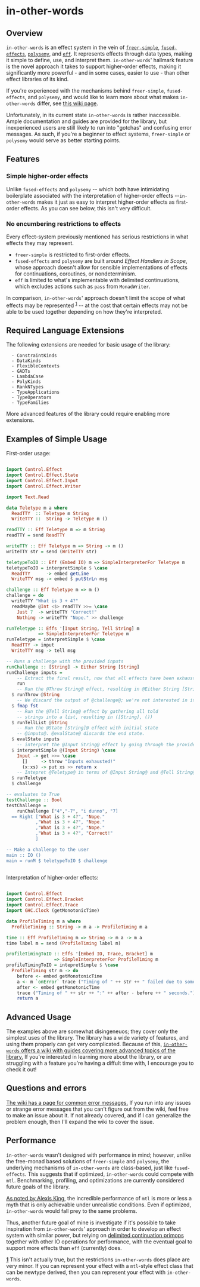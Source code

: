 # in-other-words

## Overview
`in-other-words` is an effect system in the vein of [`freer-simple`](https://github.com/lexi-lambda/freer-simple),
[`fused-effects`](https://github.com/fused-effects/fused-effects),
[`polysemy`](https://github.com/polysemy-research/polysemy),
and [`eff`](https://github.com/hasura/eff). It represents effects through data types,
making it simple to define, use, and interpret them.
`in-other-words`' hallmark feature is the novel approach it takes to support
higher-order effects, making it significantly more powerful - and in some cases,
easier to use - than other effect libraries of its kind.

If you're experienced with the mechanisms behind `freer-simple`,
`fused-effects`, and `polysemy`, and would like to learn more about what makes
`in-other-words` differ, see [this wiki page](TODO).

Unfortunately, in its current state `in-other-words` is rather inaccessible.
Ample documentation and guides are provided for the library, but inexperienced
users are still likely to run into "gotchas" and confusing error
messages. As such, if you're a beginner to effect systems,
`freer-simple` or `polysemy` would serve as better starting points.

## Features

### Simple higher-order effects
Unlike `fused-effects` and `polysemy` -- which both have intimidating
boilerplate associated with the interpretation of higher-order effects
--`in-other-words` makes it just as easy to interpret higher-order effects as
first-order effects. As you can see below, this isn't very difficult.

### No encumbering restrictions to effects
Every effect-system previously mentioned has serious restrictions in what
effects they may represent.
- `freer-simple` is restricted to first-order effects.
- `fused-effects` and `polysemy` are built around *Effect Handlers in Scope*,
whose approach doesn't allow for sensible implementations of effects for
continuations, coroutines, or nondeterminism.
- `eff` is limited to what's implementable with delimited continuations, which
excludes actions such as `pass` from `MonadWriter`.

In comparison, `in-other-words`' approach doesn't limit the scope of what
effects may be represented <sup id="a1">[1](#f1)</sup> -- at the cost that
certain effects may not be able to be used together depending on how they're
interpreted.

## Required Language Extensions
The following extensions are needed for basic usage of the library:

```
  - ConstraintKinds
  - DataKinds
  - FlexibleContexts
  - GADTs
  - LambdaCase
  - PolyKinds
  - RankNTypes
  - TypeApplications
  - TypeOperators
  - TypeFamilies
```

More advanced features of the library could require enabling more extensions.


## Examples of Simple Usage

First-order usage:
```haskell

import Control.Effect
import Control.Effect.State
import Control.Effect.Input
import Control.Effect.Writer

import Text.Read

data Teletype m a where
  ReadTTY  :: Teletype m String
  WriteTTY ::  String -> Teletype m ()

readTTY :: Eff Teletype m => m String
readTTY = send ReadTTY

writeTTY :: Eff Teletype m => String -> m ()
writeTTY str = send (WriteTTY str)

teletypeToIO :: Eff (Embed IO) m => SimpleInterpreterFor Teletype m
teletypeToIO = interpretSimple $ \case
  ReadTTY      -> embed getLine
  WriteTTY msg -> embed $ putStrLn msg

challenge :: Eff Teletype m => m ()
challenge = do
  writeTTY "What is 3 + 4?"
  readMaybe @Int <$> readTTY >>= \case
    Just 7  -> writeTTY "Correct!"
    Nothing -> writeTTY "Nope." >> challenge

runTeletype :: Effs '[Input String, Tell String] m
            => SimpleInterpreterFor Teletype m
runTeletype = interpretSimple $ \case
  ReadTTY -> input
  WriteTTY msg -> tell msg

-- Runs a challenge with the provided inputs
runChallenge :: [String] -> Either String [String]
runChallenge inputs =
    -- Extract the final result, now that all effects have been exhausted.
    run 
    -- Run the @Throw String@ effect, resulting in @Either String [String]@
  $ runThrow @String 
    -- We discard the output of @challenge@; we're not interested in it.
  $ fmap fst 
    -- Run the @Tell String@ effect by gathering all told
    -- strings into a list, resulting in ([String], ())
  $ runTellList @String 
    -- Run the @State [String]@ effect with initial state
    -- @inputs@. @evalState@ discards the end state.
  $ evalState inputs 
    -- interpret the @Input String@ effect by going through the provided inputs.
  $ interpretSimple @(Input String) \case
    Input -> get >>= \case
      []     -> throw "Inputs exhausted!"
      (x:xs) -> put xs >> return x
    -- Intepret @Teletype@ in terms of @Input String@ and @Tell String@
  $ runTeletype 
  $ challenge

-- evaluates to True
testChallenge :: Bool
testChallenge =
    runChallenge ["4","-7", "i dunno", "7]
  == Right ["What is 3 + 4?", "Nope."
           ,"What is 3 + 4?", "Nope."
           ,"What is 3 + 4?", "Nope."
           ,"What is 3 + 4?", "Correct!"
           ]

-- Make a challenge to the user
main :: IO ()
main = runM $ teletypeToIO $ challenge
 
```

Interpretation of higher-order effects:
```haskell

import Control.Effect
import Control.Effect.Bracket
import Control.Effect.Trace
import GHC.Clock (getMonotonicTime)

data ProfileTiming m a where
  ProfileTiming :: String -> m a -> ProfileTiming m a

time :: Eff ProfileTiming m => String -> m a -> m a
time label m = send (ProfileTiming label m)

profileTimingToIO :: Effs '[Embed IO, Trace, Bracket] m
                  => SimpleInterpreterFor ProfileTiming m
profileTimingToIO = intepretSimple $ \case
  ProfileTiming str m -> do
    before <- embed getMonotonicTime
    a <- m `onError` trace ("Timing of " ++ str ++ " failed due to some error!")
    after <- embed getMonotonicTime
    trace ("Timing of " ++ str ++ ":" ++ after - before ++ " seconds.")
    return a
```

## Advanced Usage

The examples above are somewhat disingeneuos; they cover only the simplest
uses of the library. The library has a wide variety of features,
and using them properly can get very complicated. Because of this,
[`in-other-words` offers a wiki with guides covering more advanced topics of the
library.](TODO) If you're interested in learning more about the library, or are
struggling with a feature you're having a diffult time with, I encourage you
to check it out!


## Questions and errors
[The wiki has a page for common error messages.](TODO)
If you run into any issues or strange error messages that you can't figure out
from the wiki, feel free to make an issue about it. If not already covered, and
if I can generalize the problem enough, then I'll expand the wiki to cover the
issue.

## Performance
`in-other-words` wasn't designed with performance in mind; however, unlike
the free-monad based solutions of `freer-simple` and `polysemy`, the underlying
mechanisms of `in-other-words` are class-based, just like `fused-effects`. This
suggests that if optimized, `in-other-words` could compete with `mtl`.
Benchmarking, profiling, and optimizations are currently considered future goals
of the library.

[As noted by Alexis King](https://github.com/ghc-proposals/ghc-proposals/pull/313#issuecomment-590143835),
the incredible performance of `mtl` is more or less a myth that is only achievable
under unrealistic conditions. Even if optimized, `in-other-words` would fall prey
to the same problems.

Thus, another future goal of mine is investigate if it's possible to take
inspiration from `in-other-words`' approach in order to develop an effect system
with similar power, but relying on [delimited continuation primops](https://github.com/lexi-lambda/ghc-proposals/blob/delimited-continuation-primops/proposals/0000-delimited-continuation-primops.md)
together with other IO operations for performance, with the eventual goal to
support more effects than `eff` (currently) does.


<b id="f1">[1](#a1)</b> This isn't actually true, but the restrictions `in-other-words`
does place are very minor. If you can represent your effect with a `mtl`-style
effect class that can be newtype derived, then you can represent your effect
with `in-other-words`.
